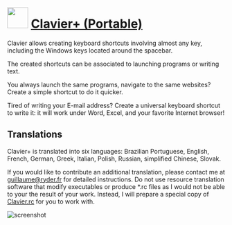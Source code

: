 ﻿# <img src="https://cdn.jsdelivr.net/gh/chtof/chocolatey-packages/automatic/clavier-plus.portable/clavier-plus.portable.png" width="48" height="48"/> [Clavier+ (Portable)](https://chocolatey.org/packages/clavier-plus.portable)

Clavier allows creating keyboard shortcuts involving almost any key, including the Windows keys located around the spacebar.

The created shortcuts can be associated to launching programs or writing text.

You always launch the same programs, navigate to the same websites? Create a simple shortcut to do it quicker.

Tired of writing your E-mail address? Create a universal keyboard shortcut to write it: it will work under Word, Excel, and your favorite Internet browser!

## Translations
Clavier+ is translated into six languages: Brazilian Portuguese, English, French, German, Greek, Italian, Polish, Russian, simplified Chinese, Slovak.

If you would like to contribute an additional translation, please contact me at guillaume@ryder.fr for detailed instructions. Do not use resource translation software that modify executables or produce *.rc files as I would not be able to your the result of your work. Instead, I will prepare a special copy of [Clavier.rc](https://github.com/guilryder/clavier-plus/blob/master/Clavier.rc) for you to work with.

![screenshot](https://cdn.jsdelivr.net/gh/chtof/chocolatey-packages/automatic/clavier-plus.portable/screenshot.png)